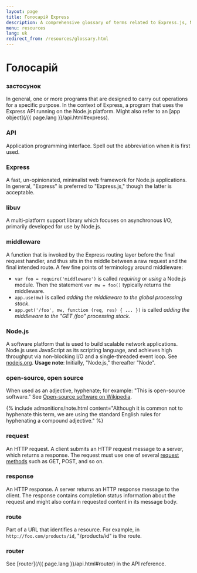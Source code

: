 ```yaml
---
layout: page
title: Голосарій Express
description: A comprehensive glossary of terms related to Express.js, Node.js, middleware, routing, and other key concepts to help you understand and use Express effectively.
menu: resources
lang: uk
redirect_from: /resources/glossary.html
---
```


# Голосарій

### застосунок

In general, one or more programs that are designed to carry out operations for a specific purpose.  In the context of Express, a program that uses the Express API running on the Node.js platform.  Might also refer to an [app object](/{{ page.lang }}/api.html#express).

### API

Application programming interface. Spell out the abbreviation when it is first used.

### Express

A fast, un-opinionated, minimalist web framework for Node.js applications. In general, "Express" is preferred to "Express.js," though the latter is acceptable.

### libuv

A multi-platform support library which focuses on asynchronous I/O, primarily developed for use by Node.js.

### middleware

A function that is invoked by the Express routing layer before the final request handler, and thus sits in the middle between a raw request and the final intended route. A few fine points of terminology around middleware:

- `var foo = require('middleware')` is called _requiring_ or _using_ a Node.js module. Then the statement `var mw = foo()` typically returns the middleware.
- `app.use(mw)` is called _adding the middleware to the global processing stack_.
- `app.get('/foo', mw, function (req, res) { ... })` is called _adding the middleware to the "GET /foo" processing stack_.

### Node.js

A software platform that is used to build scalable network applications. Node.js uses JavaScript as its scripting language, and achieves high throughput via non-blocking I/O and a single-threaded event loop. See [nodejs.org](https://nodejs.org/en/). **Usage note**: Initially, "Node.js," thereafter "Node".

### open-source, open source

When used as an adjective, hyphenate; for example: "This is open-source software." See [Open-source software on Wikipedia](http://en.wikipedia.org/wiki/Open-source_software).

{% include admonitions/note.html content="Although it is common not to hyphenate this term, we are using the standard English rules for hyphenating a compound adjective." %}

### request

An HTTP request. A client submits an HTTP request message to a server, which returns a response.  The request must use one of several [request methods](https://en.wikipedia.org/wiki/Hypertext_Transfer_Protocol#Request_methods) such as GET, POST, and so on.

### response

An HTTP response. A server returns an HTTP response message to the client. The response contains completion status information about the request and might also contain requested content in its message body.

### route

Part of a URL that identifies a resource. For example, in `http://foo.com/products/id`, "/products/id" is the route.

### router

See [router](/{{ page.lang }}/api.html#router) in the API reference.
